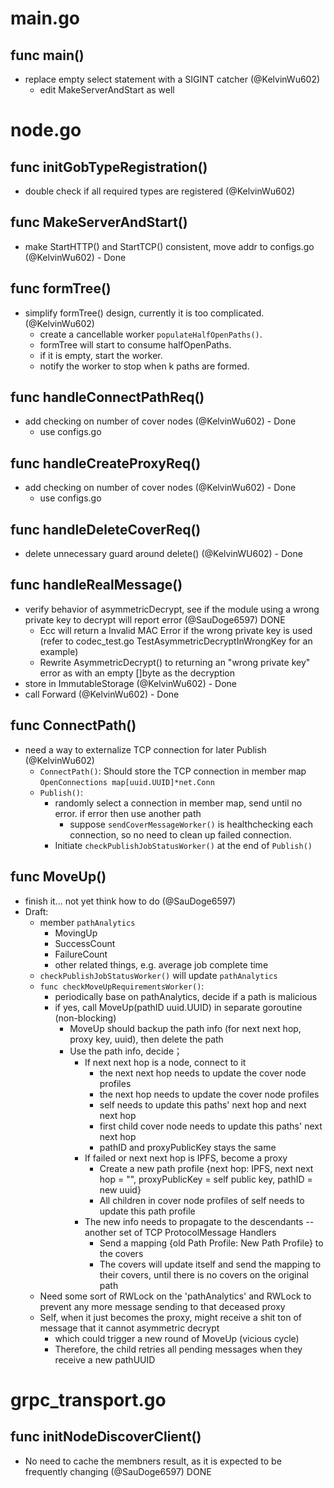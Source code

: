 # main.go

## func main() 

- replace empty select statement with a SIGINT catcher (@KelvinWu602)
    - edit MakeServerAndStart as well


# node.go

## func initGobTypeRegistration()

- double check if all required types are registered (@KelvinWu602)

## func MakeServerAndStart()

- make StartHTTP() and StartTCP() consistent, move addr to configs.go (@KelvinWu602) - Done

## func formTree()

- simplify formTree() design, currently it is too complicated. (@KelvinWu602)
    - create a cancellable worker `populateHalfOpenPaths()`.
    - formTree will start to consume halfOpenPaths.
    - if it is empty, start the worker.
    - notify the worker to stop when k paths are formed.

## func handleConnectPathReq()

- add checking on number of cover nodes (@KelvinWu602) - Done
    - use configs.go

## func handleCreateProxyReq()

- add checking on number of cover nodes (@KelvinWu602) - Done
    - use configs.go

## func handleDeleteCoverReq()

- delete unnecessary guard around delete() (@KelvinWU602) - Done

## func handleRealMessage()

- verify behavior of asymmetricDecrypt, see if the module using a wrong private key to decrypt will report error (@SauDoge6597) DONE
  - Ecc will return a Invalid MAC Error if the wrong private key is used (refer to codec_test.go TestAsymmetricDecryptInWrongKey for an example)
  - Rewrite AsymmetricDecrypt() to returning an "wrong private key" error as with an empty []byte as the decryption
- store in ImmutableStorage (@KelvinWu602) - Done
- call Forward (@KelvinWu602) - Done

## func ConnectPath()

- need a way to externalize TCP connection for later Publish (@KelvinWu602)
    - `ConnectPath()`: Should store the TCP connection in member map `OpenConnections map[uuid.UUID]*net.Conn`
    - `Publish()`: 
        - randomly select a connection in member map, send until no error. if error then use another path
            - suppose `sendCoverMessageWorker()` is healthchecking each connection, so no need to clean up failed connection. 
        - Initiate `checkPublishJobStatusWorker()` at the end of `Publish()`

## func MoveUp()

- finish it... not yet think how to do (@SauDoge6597)
- Draft:
    - member `pathAnalytics`
        - MovingUp
        - SuccessCount
        - FailureCount
        - other related things, e.g. average job complete time
    - `checkPublishJobStatusWorker()` will update `pathAnalytics`
    - `func checkMoveUpRequirementsWorker()`: 
        - periodically base on pathAnalytics, decide if a path is malicious
        - if yes, call MoveUp(pathID uuid.UUID) in separate goroutine (non-blocking)
            - MoveUp should backup the path info (for next next hop, proxy key, uuid), then delete the path 
            - Use the path info, decide；
                - If next next hop is a node, connect to it
                    - the next next hop needs to update the cover node profiles
                    - the next hop needs to update the cover node profiles
                    - self needs to update this paths' next hop and next next hop
                    - first child cover node needs to update this paths' next next hop
                    - pathID and proxyPublicKey stays the same
                - If failed or next next hop is IPFS, become a proxy
                    - Create a new path profile {next hop: IPFS, next next hop = "", proxyPublicKey = self public key, pathID = new uuid}
                    - All children in cover node profiles of self needs to update this path profile 
                - The new info needs to propagate to the descendants -- another set of TCP ProtocolMessage Handlers
                    - Send a mapping {old Path Profile: New Path Profile} to the covers
                    - The covers will update itself and send the mapping to their covers, until there is no covers on the original path
    - Need some sort of RWLock on the 'pathAnalytics' and RWLock to prevent any more message sending to that deceased proxy
    - Self, when it just becomes the proxy, might receive a shit ton of message that it cannot asymmetric decrypt 
        - which could trigger a new round of MoveUp (vicious cycle)
        - Therefore, the child retries all pending messages when they receive a new pathUUID

# grpc_transport.go

## func initNodeDiscoverClient()

- No need to cache the membners result, as it is expected to be frequently changing (@SauDoge6597) DONE





